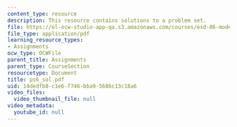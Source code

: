 ```yaml
---
content_type: resource
description: This resource contains solutions to a problem set.
file: https://ol-ocw-studio-app-qa.s3.amazonaws.com/courses/esd-86-models-data-and-inference-for-socio-technical-systems-spring-2007/14dedfb8c1e6f746bba95686c13c18a6_ps6_sol.pdf
file_type: application/pdf
learning_resource_types:
- Assignments
ocw_type: OCWFile
parent_title: Assignments
parent_type: CourseSection
resourcetype: Document
title: ps6_sol.pdf
uid: 14dedfb8-c1e6-f746-bba9-5686c13c18a6
video_files:
  video_thumbnail_file: null
video_metadata:
  youtube_id: null
---
```


